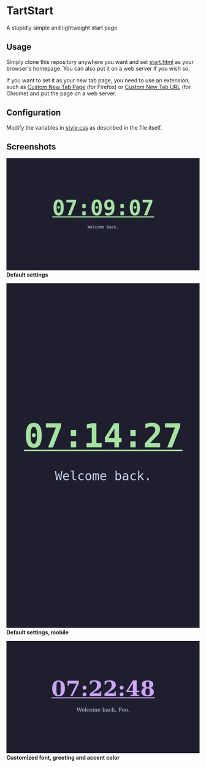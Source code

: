 # TartStart

A stupidly simple and lightweight start page

## Usage

Simply clone this repository anywhere you want and set [start.html](start.html) as your browser's homepage.
You can also put it on a web server if you wish so.

If you want to set it as your new tab page, you need to use an extension, such as [Custom New Tab Page](https://addons.mozilla.org/en-US/firefox/addon/custom-new-tab-page/) (for Firefox) or [Custom New Tab URL](https://chromewebstore.google.com/detail/mmjbdbjnoablegbkcklggeknkfcjkjia) (for Chrome) and put the page on a web server.

## Configuration

Modify the variables in [style.css](style.css) as described in the file itself.

## Screenshots

![Screenshot of TartStart with default settings](screenshots/default.png)
**Default settings**

![Screenshot of TartStart with default settings on a phone screen size](screenshots/default-mobile.png)
**Default settings, mobile**

![Screenshot of TartStart with a custom font, greeting and accent color](screenshots/customized.png)
**Customized font, greeting and accent color**
